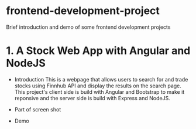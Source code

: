 # frontend-development-project
Brief introduction and demo of some frontend development projects
# 1. A Stock Web App with Angular and NodeJS

 - Introduction
	 This is a webpage that allows users to search for and trade stocks using Finnhub API and display the results on the search page. 
	 This project's client side is build with Angular and Bootstrap to make it reponsive and the server side is build with Express and NodeJS.
 - Part of screen shot
	 
 - Demo
